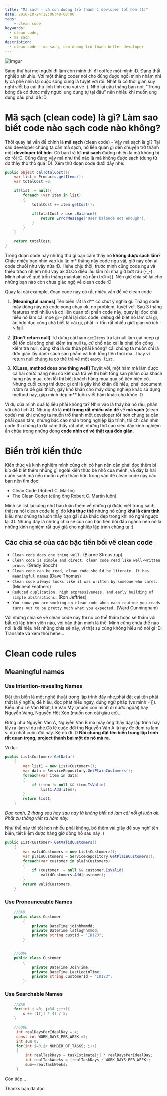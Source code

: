 ```yaml
---
title: "Mã sạch - và con đường trở thành 1 devloper tốt hơn (1)"
date: 2016-10-24T12:06:48+08:00
tags:
    - clean code
keywords:
  - clean code,
  - ma sach
description:
  - clean code - ma sach, con duong tro thanh better developer
---
```


![Imgur](http://i.imgur.com/ig8F5Ep.png)

Sáng thứ hai mọi người đi làm còn mình thì đi coffee một mình :D. Đang thất nghiệp ahiuhiu. Với một thằng coder nói cho đúng được ngồi mình nhâm nhi ly cà phê nhìn lại cuộc sống cũng là tuyệt vời rồi. Nhất là có thời gian suy nghĩ viết ba cái thứ linh tinh cho vui vẻ :). Nhớ lại câu thằng bạn nói: "Trong bóng đá có được mấy người ung dung tự tại đâu" nên nhiều khi muốn ung dung đâu phải dễ :D.

# Mã sạch (clean code) là gì? Làm sao biết code nào sạch code nào không?
Thôi quay lại vấn đề chính là **mã sạch** (clean code) - Vậy mã sạch là gì? Tại sao developer chúng ta cần mã sạch, nó liên quan gì đến chuyện trở thành một **developer tốt hơn**. Có bạn trả lời **mã sạch** đương nhiên là mã không bị dơ rồi :D. Cũng đúng vậy mã như thế nào là mã không được sạch (dùng từ dơ thấy thô thô quá :D). Xem thử đoạn code dưới đây nhé:

```c#
public object calTotalCost(){
    var list = Products.getItems();
    var totalCost =0;

    if(list != null){
        foreach (var item in list)
        {
            totalCost += item.getCost();

            if(totalCost > user.Balance){
                return ErrorMessage("User balance not enough");
            }
        }
    }

    return totalCost;
}
```

Trong đoạn code này những thứ gì bạn cảm thấy nó **không được sạch lắm**? Chắc nhiều bạn nhìn vào kiu là: m* thằng này code ngu vãi, giờ này còn ai code chuối như vậy nữa :D. Hehe chịu thôi, trước mình cũng code ngu và thiếu trách nhiệm như vậy ak :D.Có điều lâu lắm rồi nha giờ bớt rầu (-_-). Mình phải về quê trốn thằng maintain cả nằm trời =]] .Nên giờ chia sẽ lại cho những bạn nào còn chưa giác ngộ về clean code :D 

Quay lại cái example, đoạn code này có rất nhiều vấn đề về clean code

1. **[Meaningful names]** Tên biến rất là đ** có chút ý nghĩa gì. Thằng code mấy dòng này nó code xong chạy ok, no problem, tuyệt vời. Sau 3 tháng features mới nhiều và có liên quan tới phần code này, quay lại đọc chả hiểu nó làm cái mọe gì - phải lại đọc code, debug để biết nó làm cái gì, ác hơn đọc cũng chả biết là cái gì, phắt -> tốn rất nhiều giời gian vô ích -> fail
    
2.  **[Don't return null]** Tự dưng cái hàm `getItems` trả lại null làm cái beep gì để tốn cái công phải kiểm tra null ta, cứ chỗ nào xài là phải tốn công kiểm tra null, cũng khá là dư thừa phải không? cái chúng ta muốn chỉ là đơn giản lấy danh sách sản phẩm và tính tổng tiên thôi mà. Thay vì return null chúng ta có thể trả về một `empty list`.

3. **[CLass, method does one thing well]** Tuyệt vời, một hàm mà làm được cả hai chức năng nếu có kết quả trả về thì biết tổng sản phẩm của khách hàng này mua, còn lỗi thì biết khách hàng mua quá số tiền hiện có. Nhưng cuối cùng thì được gì chỉ là gây khó khăn để hiểu, phải document rườm rà để giải thích, gây khó khăn cho mấy đồng nghiệp khác sử dụng method này, gặp mình dẹp m** luôn viết hàm khác cho khỏe :D 

Ví dụ của mình quá lộ liễu phải không ta? Nhìn vào là thấy bà nó rầu, phân với chả tích :D. Nhưng đó là **một trong rất nhiều vấn đề** về **mã sạch** (clean code) mà khi chúng ta muốn trở thành một developer tốt hơn chúng ta cần phải quan tâm, những bậc cao nhân trong nghiệp lập trình, thì chỉ cần nhìn code thì chúng ta đã cảm thấy rất phê, những thứ cao siêu đầy kinh nghiệm ẩn chứa trong những dòng **code nhìn có vẻ thật quá đơn giản**.

# Biển trời kiến thức
Kiến thức và kinh nghiệm mình cũng chỉ có hạn nên cần phải đọc thêm bí kíp để biết thêm những gì ngoài kiến thức bé nhỏ của mềnh, và đây là hai cuốn sách mà nếu muốn uyên thâm hơn trong vấn đề clean code này các bạn nên tìm đọc:

- Clean Code (Robert C. Martin)
- The Clean Coder (cũng ông Robert C. Martin luôn)

Mình sẽ list lại cũng như bàn luận thêm về những gì được viết trong sách, thật ra nói clean code là gì đó **khá thực thể** nhưng nó cũng **khá là cảm tính** kiểu như chúng ta luôn thấy bạn gái đứa khác đẹp trong khi nó nghĩ ngược lại :D. Nhưng đây là những chia sẽ của các bậc tiền bối đầu ngành nên nó là những kinh nghiệm rất quý giá cho nghiệp lập trình chúng ta :)

## Các chia sẽ của các bậc tiền bối về clean code

- `Clean code does one thing well.` (Bjarne Stroustrup) 
- `Clean code is simple and direct, clean code read like well-written prose.` (Grady Booch)
- `Clean code can be read, clean code should be literate. It has meaningful names` (Dave Thomas)
- `Clean code always looks like it was written by someone who cares.` (Micheal Feathers)
- `Reduced duplication, high expressiveness, and early building of simple abstractions.` (Ron Jeffries)
- `You know you are working on clean code when each routine you reads turns out to be pretty much what you expected.` (Ward Cunningham)

Với những chia sẽ về clean code này thì nó có thể thấm hoặc sẽ thấm với bất cứ lập trình viên nào, với bản thân mình là thế. Mình cũng chưa thể nào nói là đã hiểu hết những chia sẽ này, vì thật sự cũng không hiểu nó nói gì :D. Translate và xem thôi hehe...

# Clean code rules

## Meaningful names

### Use intention-revealing Names

Đặt tên biến là một nghệ thuật trong lập trình đấy nhé,phải đặt cái tên phải thật là ý nghĩa, dể hiễu, đọc phát hiểu ngay, đúng ngữ pháp (vs mình =]]). Kiểu như Lê Văn Nhật, Lê Văn Mỹ (muốn con mình đi nước ngoài) hay Nguyễn Vàng, Nguyễn Hột Xòn (muốn con cái giàu có)... 

Đừng như Nguyễn Văn A, Nguyễn Văn B mà mấy ông thầy dạy lập trình hay lấy ra làm ví dụ nhé.Có lẽ cuộc đời thg Nguyễn Văn A là hay đc đem ra làm ví dụ nhất cuộc đời này. Kệ nó đi :D **Nói chung đặt tên biến trong lập trình rất quan trọng, project thành bại một do nó mà ra.**

Ví dụ:
``` c#
public List<Customer> GetData()
    {
        var list1 = new List<Customer>();
        var data = ServiceRepository.GetPlainCustomers();
        foreach(var item in data)
        {
            if (item != null && item.IsValid)
                list1.Add(item);
        }
        return list1;
    }
```

*Đạo xanh, 2 tháng sau hay sau này là không biết nó làm cái nồi gì luôn ak. Phắt zu thằng viết ra hàm này.*

Như thế này thì tốt hơn nhiều phải không, bỏ thêm vài giây để suy nghĩ tên biến, tiết kiệm được hàng giờ đồng hồ sau này :)

``` c#
public List<Customer> GetValidCustomers()
    {
        var validCustomers = new List<Customer>();
        var plainCustomers = ServiceRepository.GetPlainCustomers();
        foreach(var customer in plainCustomers)
        {
            if (customer != null && customer.IsValid)
                validCustomers.Add(customer);
        }
        return validCustomers;
    }
```

### Use Pronounceable Names

```c#
    //BAD
    public class Customer
        {
            private DateTime joinhhmmdd;
            private DateTime lstloghhmmdd;
            private string custId = "ID123";
        }


    //GOOD
    public class Customer
        {
            private DateTime JoinTime;
            private DateTime LastLoginTime;
            private string CustomerId = "ID123";
        }
```

### Use Searchable Names

```c#
    //BAD
    for(int j =0; j<34 ;j++){
        s += (t[j] * 4) / 5;
    }

    //GOOD
     int realDaysPerIdealDay = 4;
     const int WORK_DAYS_PER_WEEK =5;
     int sum 0;
     for(int i=0;i< NUMBER_OF_TASKS; i++)
     {
         int realTaskDays = taskEstimate[j] * realDaysPerIdealDay;
         int realTaskWeeks = (realTaskDays / WORK_DAYS_PER_WEEK);
         sum+=realTaskWeeks;
     }
```

Còn tiếp...

Thanks bạn đã đọc


